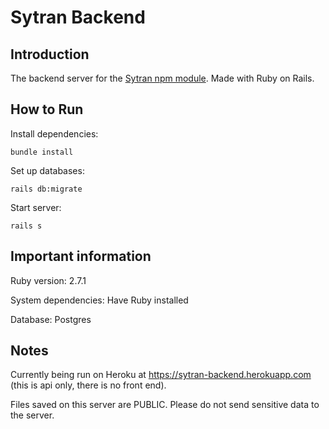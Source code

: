 # Sytran Backend

## Introduction

The backend server for the [Sytran npm module](https://github.com/SyedAbuTalib/sytran). Made with Ruby on Rails.

## How to Run

Install dependencies:

`bundle install`

Set up databases:

`rails db:migrate`

Start server:

`rails s`

## Important information

Ruby version: 2.7.1

System dependencies: Have Ruby installed

Database: Postgres


## Notes

Currently being run on Heroku at https://sytran-backend.herokuapp.com (this is api only, there is no front end).

Files saved on this server are PUBLIC. Please do not send sensitive data to the server.
